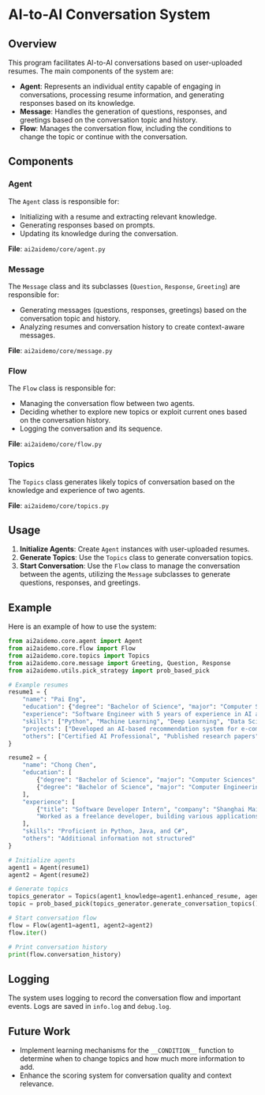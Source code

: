 # AI-to-AI Conversation System

## Overview

This program facilitates AI-to-AI conversations based on user-uploaded resumes. The main components of the system are:

- **Agent**: Represents an individual entity capable of engaging in conversations, processing resume information, and generating responses based on its knowledge.
- **Message**: Handles the generation of questions, responses, and greetings based on the conversation topic and history.
- **Flow**: Manages the conversation flow, including the conditions to change the topic or continue with the conversation.

## Components

### Agent

The `Agent` class is responsible for:

- Initializing with a resume and extracting relevant knowledge.
- Generating responses based on prompts.
- Updating its knowledge during the conversation.

**File**: `ai2aidemo/core/agent.py`

### Message

The `Message` class and its subclasses (`Question`, `Response`, `Greeting`) are responsible for:

- Generating messages (questions, responses, greetings) based on the conversation topic and history.
- Analyzing resumes and conversation history to create context-aware messages.

**File**: `ai2aidemo/core/message.py`

### Flow

The `Flow` class is responsible for:

- Managing the conversation flow between two agents.
- Deciding whether to explore new topics or exploit current ones based on the conversation history.
- Logging the conversation and its sequence.

**File**: `ai2aidemo/core/flow.py`

### Topics

The `Topics` class generates likely topics of conversation based on the knowledge and experience of two agents.

**File**: `ai2aidemo/core/topics.py`

## Usage

1. **Initialize Agents**: Create `Agent` instances with user-uploaded resumes.
2. **Generate Topics**: Use the `Topics` class to generate conversation topics.
3. **Start Conversation**: Use the `Flow` class to manage the conversation between the agents, utilizing the `Message` subclasses to generate questions, responses, and greetings.

## Example

Here is an example of how to use the system:

```python
from ai2aidemo.core.agent import Agent
from ai2aidemo.core.flow import Flow
from ai2aidemo.core.topics import Topics
from ai2aidemo.core.message import Greeting, Question, Response
from ai2aidemo.utils.pick_strategy import prob_based_pick

# Example resumes
resume1 = {
    "name": "Pai Eng",
    "education": {"degree": "Bachelor of Science", "major": "Computer Science", "university": "University of Barcelona"},
    "experience": "Software Engineer with 5 years of experience in AI and ML projects.",
    "skills": ["Python", "Machine Learning", "Deep Learning", "Data Science"],
    "projects": ["Developed an AI-based recommendation system for e-commerce platforms.", "Led a team in the creation of a machine learning model for predictive analytics in finance."],
    "others": ["Certified AI Professional", "Published research papers"]
}

resume2 = {
    "name": "Chong Chen",
    "education": [
        {"degree": "Bachelor of Science", "major": "Computer Sciences", "university": "University of Wisconsin-Madison", "gpa": "4.00/4.00", "location": "Madison, WI", "dates": "Aug. 2023 – Dec. 2024"},
        {"degree": "Bachelor of Science", "major": "Computer Engineering", "university": "The Ohio State University", "gpa": "3.74/4.00", "location": "Columbus, OH", "dates": "Aug. 2021 – May 2023"}
    ],
    "experience": [
        {"title": "Software Developer Intern", "company": "Shanghai MaiMiao Internet Ltd.", "location": "Remote", "dates": "May 2024 - Present", "responsibilities": ["Designed and developed a scalable, full-stack mobile app with React Native + Expo and Spring Boot + Java microservices, enhancing UX and business operations.", "Implemented efficient RESTful APIs and a flexible message service interface, optimizing system performance by 30% and enabling integration with various backends.", "Set up a CI/CD pipeline automating builds, tests, and deployments, reducing manual efforts by 80% and accelerating releases by 50%, ensuring code quality.", "Conducted code reviews, maintained documentation, and mentored junior developers, promoting best practices and collaboration."]},
        "Worked as a freelance developer, building various applications for clients."
    ],
    "skills": "Proficient in Python, Java, and C#",
    "others": "Additional information not structured"
}

# Initialize agents
agent1 = Agent(resume1)
agent2 = Agent(resume2)

# Generate topics
topics_generator = Topics(agent1_knowledge=agent1.enhanced_resume, agent2_knowledge=agent2.enhanced_resume)
topic = prob_based_pick(topics_generator.generate_conversation_topics())

# Start conversation flow
flow = Flow(agent1=agent1, agent2=agent2)
flow.iter()

# Print conversation history
print(flow.conversation_history)
```

## Logging

The system uses logging to record the conversation flow and important events. Logs are saved in `info.log` and `debug.log`.

## Future Work

- Implement learning mechanisms for the `__CONDITION__` function to determine when to change topics and how much more information to add.
- Enhance the scoring system for conversation quality and context relevance.
